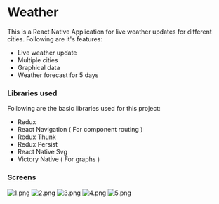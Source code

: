 # Weather
 This is a React Native Application for live weather updates for different cities. Following are it's features:
 - Live weather update
 - Multiple cities 
 - Graphical data
 - Weather forecast for 5 days


 ### Libraries used
 Following are the basic libraries used for this project:
 - Redux
 - React Navigation ( For component routing )
 - Redux Thunk
 - Redux Persist
 - React Native Svg
 - Victory Native ( For graphs )

 ### Screens
 ![1.png](https://github.com/aswin711/Weather-App/tree/master/utils/img/screen_shots/1.png)
 ![2.png](https://github.com/aswin711/Weather-App/tree/master/utils/img/screen_shots/2.png)
 ![3.png](https://github.com/aswin711/Weather-App/tree/master/utils/img/screen_shots/3.png)
 ![4.png](https://github.com/aswin711/Weather-App/tree/master/utils/img/screen_shots/4.png)
 ![5.png](https://github.com/aswin711/Weather-App/tree/master/utils/img/screen_shots/5.png)
